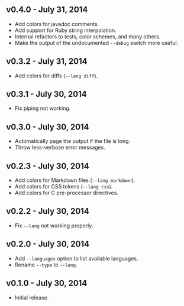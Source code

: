 ## v0.4.0 - July 31, 2014

 * Add colors for javadoc comments.
 * Add support for Ruby string interpolation.
 * Internal refactors to tests, color schemes, and many others.
 * Make the output of the undocumented `--debug` switch more useful.

## v0.3.2 - July 31, 2014

 * Add colors for diffs (`--lang diff`).

## v0.3.1 - July 30, 2014

 * Fix piping not working.

## v0.3.0 - July 30, 2014

 * Automatically page the output if the file is long.
 * Throw less-verbose error messages.

## v0.2.3 - July 30, 2014

 * Add colors for Markdown files (`--lang markdown`).
 * Add colors for CSS tokens (`--lang css`).
 * Add colors for C pre-processor directives.

## v0.2.2 - July 30, 2014

 * Fix `--lang` not working properly.

## v0.2.0 - July 30, 2014

 * Add `--languages` option to list available languages.
 * Rename `--type` to `--lang`.

## v0.1.0 - July 30, 2014

 * Initial release.
